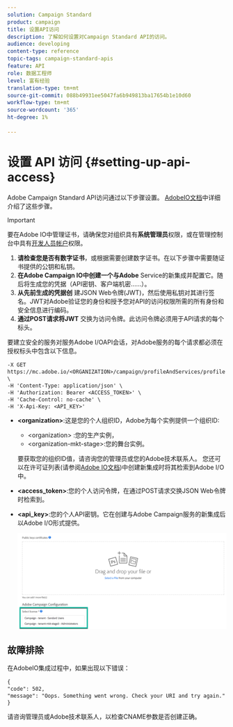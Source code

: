 ```yaml
---
solution: Campaign Standard
product: campaign
title: 设置API访问
description: 了解如何设置对Campaign Standard API的访问。
audience: developing
content-type: reference
topic-tags: campaign-standard-apis
feature: API
role: 数据工程师
level: 富有经验
translation-type: tm+mt
source-git-commit: 088b49931ee5047fa6b949813ba17654b1e10d60
workflow-type: tm+mt
source-wordcount: '365'
ht-degree: 1%

---
```



# 设置 API 访问 {#setting-up-api-access}

Adobe Campaign Standard API访问通过以下步骤设置。 [AdobeIO文档](https://www.adobe.io/authentication/auth-methods.html#!AdobeDocs/adobeio-auth/master/AuthenticationOverview/ServiceAccountIntegration.md)中详细介绍了这些步骤。

>[!IMPORTANT]
>
>要在Adobe IO中管理证书，请确保您对组织具有<b>系统管理员</b>权限，或在管理控制台中具有[开发人员帐户](https://helpx.adobe.com/enterprise/using/manage-developers.html)</a>权限。

1. **请检查您是否有数字证书**，或根据需要创建数字证书。在以下步骤中需要随证书提供的公钥和私钥。
1. **在Adobe Campaign IO中创建一个与Adobe** Service的新集成并配置它。随后将生成您的凭据（API密钥、客户端机密……）。
1. **从先前生成的凭据创** 建JSON Web令牌(JWT)，然后使用私钥对其进行签名。JWT对Adobe验证您的身份和授予您对API的访问权限所需的所有身份和安全信息进行编码。
1. **通过POST请求将JWT** 交换为访问令牌。此访问令牌必须用于API请求的每个标头。

要建立安全的服务对服务Adobe I/OAPI会话，对Adobe服务的每个请求都必须在授权标头中包含以下信息。

```
-X GET https://mc.adobe.io/<ORGANIZATION>/campaign/profileAndServices/profile \
-H 'Content-Type: application/json' \
-H 'Authorization: Bearer <ACCESS_TOKEN>' \
-H 'Cache-Control: no-cache' \
-H 'X-Api-Key: <API_KEY>'
```

* **&lt;organization>**:这是您的个人组织ID，Adobe为每个实例提供一个组织ID:

   * &lt;organization> :您的生产实例，
   * &lt;organization-mkt-stage>:您的舞台实例。

   要获取您的组织ID值，请咨询您的管理员或您的Adobe技术联系人。 您还可以在许可证列表(请参阅<a href="https://www.adobe.io/authentication.html">Adobe IO文档</a>)中创建新集成时将其检索到Adobe I/O中。

* **&lt;access_token>**:您的个人访问令牌，在通过POST请求交换JSON Web令牌时检索到。

* **&lt;api_key>**:您的个人API密钥。它在创建与Adobe Campaign服务的新集成后以Adobe I/O形式提供。

   ![替换文本](assets/tenant.png)

## 故障排除

在AdobeIO集成过程中，如果出现以下错误：

```
{ 
"code": 502, 
"message": "Oops. Something went wrong. Check your URI and try again." 
}
```


请咨询管理员或Adobe技术联系人，以检查CNAME参数是否创建正确。